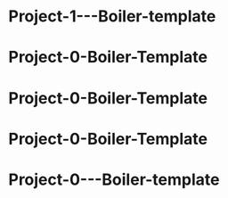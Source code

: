 # Project-1---Boiler-template
# Project-0-Boiler-Template
# Project-0-Boiler-Template
# Project-0-Boiler-Template
# Project-0---Boiler-template

